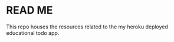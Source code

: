 # READ ME #

This repo houses the resources related to the my heroku deployed educational todo app.

